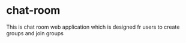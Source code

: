 # chat-room
This is chat room web application which is designed fr users to create groups and join groups
